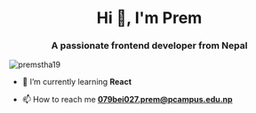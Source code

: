 
<h1 align="center">Hi 👋, I'm Prem</h1>
<h3 align="center">A passionate frontend developer from Nepal</h3>
<p align="left"> <img src="https://komarev.com/ghpvc/?username=premstha19&label=Profile%20views&color=0e75b6&style=flat" alt="premstha19" /> </p>

- 🌱 I’m currently learning **React**

- 📫 How to reach me **079bei027.prem@pcampus.edu.np**

